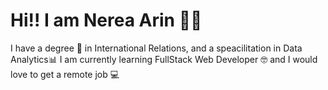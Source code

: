 # Hi!! I am Nerea Arin 👋🏼
I have a degree 📜 in International Relations, and a speacilitation in Data Analytics📊
I am currently learning FullStack Web Developer 🤓 and I would love to get a remote job 💻
